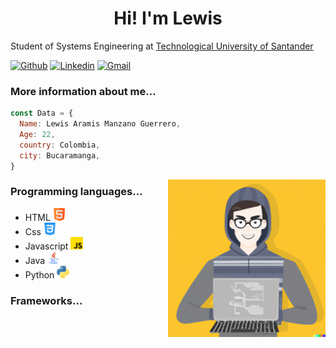  <h1 align="center">Hi! I'm Lewis</h1>
 
 <p align="center">
</p>
  <p>Student of Systems Engineering at <a href="https://www.uts.edu.co/sitio/">Technological University of Santander</a></p>
  
[![Github](https://img.shields.io/badge/-Github-000?style=flat&logo=Github&logoColor=white)](https://github.com/LewisGuerrero24)
[![Linkedin](https://img.shields.io/badge/-LinkedIn-blue?style=flat&logo=Linkedin&logoColor=white)](https://www.linkedin.com/in/froldanzafra/)
[![Gmail](https://img.shields.io/badge/-Gmail-c14438?style=flat&logo=Gmail&logoColor=white)](mailto:lewisguerrero20@gmail.com)
  <h3>More information about me...</h3>
  
  ```javascript
  const Data = {
    Name: Lewis Aramis Manzano Guerrero,
    Age: 22,
    country: Colombia,
    city: Bucaramanga,
  }
```
<img align="right" alt="img" src="https://github.com/LewisGuerrero24/LewisGuerrero24/blob/main/img1.png" width="50%" height="auto" />
<h3>Programming languages...</h3>
<ul>
  <li >HTML <img width="20px" src="https://github.com/LewisGuerrero24/LewisGuerrero24/blob/main/html.png"></li>
  <li>Css <img width="20px" src="https://github.com/LewisGuerrero24/LewisGuerrero24/blob/main/css-3.png"></li>
  <li>Javascript <img width="20px" src="https://github.com/LewisGuerrero24/LewisGuerrero24/blob/main/js.png"></li>
  <li>Java <img width="20px" src="https://github.com/LewisGuerrero24/LewisGuerrero24/blob/main/java.png"></li>
  <li>Python <img width="20px" src="https://github.com/LewisGuerrero24/LewisGuerrero24/blob/main/python.png"></li>
</ul>
 
<h3>Frameworks...</h3>
